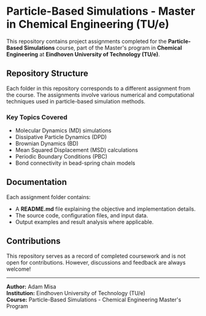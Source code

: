 # Particle-Based Simulations - Master in Chemical Engineering (TU/e)

This repository contains project assignments completed for the **Particle-Based Simulations** course, part of the Master's program in **Chemical Engineering** at **Eindhoven University of Technology (TU/e)**.

## Repository Structure
Each folder in this repository corresponds to a different assignment from the course. The assignments involve various numerical and computational techniques used in particle-based simulation methods.

### Key Topics Covered
- Molecular Dynamics (MD) simulations
- Dissipative Particle Dynamics (DPD)
- Brownian Dynamics (BD)
- Mean Squared Displacement (MSD) calculations
- Periodic Boundary Conditions (PBC)
- Bond connectivity in bead-spring chain models

## Documentation
Each assignment folder contains:
- A **README.md** file explaining the objective and implementation details.
- The source code, configuration files, and input data.
- Output examples and result analysis where applicable.

## Contributions
This repository serves as a record of completed coursework and is not open for contributions. However, discussions and feedback are always welcome!

---
**Author:** Adam Misa  
**Institution:** Eindhoven University of Technology (TU/e)  
**Course:** Particle-Based Simulations - Chemical Engineering Master's Program

